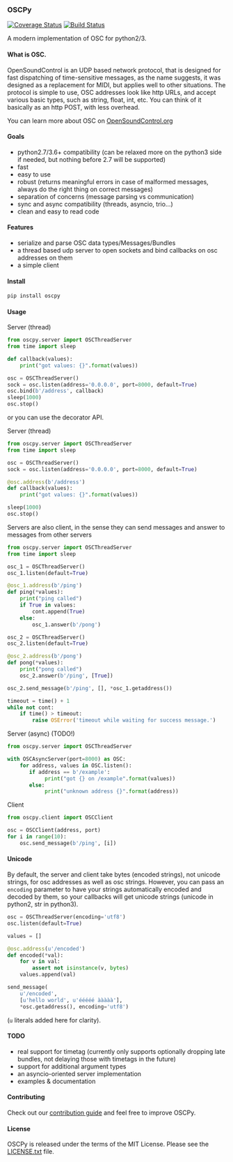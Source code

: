 ### OSCPy

[![Coverage Status](https://coveralls.io/repos/github/kivy/oscpy/badge.svg?branch=master)](https://coveralls.io/github/kivy/oscpy?branch=master)
[![Build Status](https://travis-ci.org/kivy/oscpy.svg?branch=master)](https://travis-ci.org/kivy/oscpy)

A modern implementation of OSC for python2/3.

#### What is OSC.

OpenSoundControl is an UDP based network protocol, that is designed for fast
dispatching of time-sensitive messages, as the name suggests, it was designed
as a replacement for MIDI, but applies well to other situations. The protocol is
simple to use, OSC addresses look like http URLs, and accept various basic
types, such as string, float, int, etc. You can think of it basically as an
http POST, with less overhead.

You can learn more about OSC on [OpenSoundControl.org](http://opensoundcontrol.org/introduction-osc)

#### Goals

- python2.7/3.6+ compatibility (can be relaxed more on the python3 side
  if needed, but nothing before 2.7 will be supported)
- fast
- easy to use
- robust (returns meaningful errors in case of malformed messages,
  always do the right thing on correct messages)
- separation of concerns (message parsing vs communication)
- sync and async compatibility (threads, asyncio, trio…)
- clean and easy to read code

#### Features

- serialize and parse OSC data types/Messages/Bundles
- a thread based udp server to open sockets and bind callbacks on osc addresses on them
- a simple client

#### Install
```sh
pip install oscpy
```

#### Usage

Server (thread)

```python
from oscpy.server import OSCThreadServer
from time import sleep

def callback(values):
    print("got values: {}".format(values))

osc = OSCThreadServer()
sock = osc.listen(address='0.0.0.0', port=8000, default=True)
osc.bind(b'/address', callback)
sleep(1000)
osc.stop()
```

or you can use the decorator API.

Server (thread)

```python
from oscpy.server import OSCThreadServer
from time import sleep

osc = OSCThreadServer()
sock = osc.listen(address='0.0.0.0', port=8000, default=True)

@osc.address(b'/address')
def callback(values):
    print("got values: {}".format(values))

sleep(1000)
osc.stop()
```

Servers are also client, in the sense they can send messages and answer to
messages from other servers

```python
from oscpy.server import OSCThreadServer
from time import sleep

osc_1 = OSCThreadServer()
osc_1.listen(default=True)

@osc_1.address(b'/ping')
def ping(*values):
    print("ping called")
    if True in values:
        cont.append(True)
    else:
        osc_1.answer(b'/pong')

osc_2 = OSCThreadServer()
osc_2.listen(default=True)

@osc_2.address(b'/pong')
def pong(*values):
    print("pong called")
    osc_2.answer(b'/ping', [True])

osc_2.send_message(b'/ping', [], *osc_1.getaddress())

timeout = time() + 1
while not cont:
    if time() > timeout:
        raise OSError('timeout while waiting for success message.')
```


Server (async) (TODO!)

```python
from oscpy.server import OSCThreadServer

with OSCAsyncServer(port=8000) as OSC:
    for address, values in OSC.listen():
       if address == b'/example':
            print("got {} on /example".format(values))
       else:
            print("unknown address {}".format(address))
```

Client

```python
from oscpy.client import OSCClient

osc = OSCClient(address, port)
for i in range(10):
    osc.send_message(b'/ping', [i])
```

#### Unicode

By default, the server and client take bytes (encoded strings), not unicode
strings, for osc addresses as well as osc strings. However, you can pass an
`encoding` parameter to have your strings automatically encoded and decoded by
them, so your callbacks will get unicode strings (unicode in python2, str in
python3).

```python
osc = OSCThreadServer(encoding='utf8')
osc.listen(default=True)

values = []

@osc.address(u'/encoded')
def encoded(*val):
    for v in val:
        assert not isinstance(v, bytes)
    values.append(val)

send_message(
    u'/encoded',
    [u'hello world', u'ééééé ààààà'],
    *osc.getaddress(), encoding='utf8')
```

(`u` literals added here for clarity).

#### TODO

- real support for timetag (currently only supports optionally
  dropping late bundles, not delaying those with timetags in the future)
- support for additional argument types
- an asyncio-oriented server implementation
- examples & documentation

#### Contributing

Check out our [contribution guide](CONTRIBUTING.md) and feel free to improve OSCPy.

#### License

OSCPy is released under the terms of the MIT License.
Please see the [LICENSE.txt](LICENSE.txt) file.
